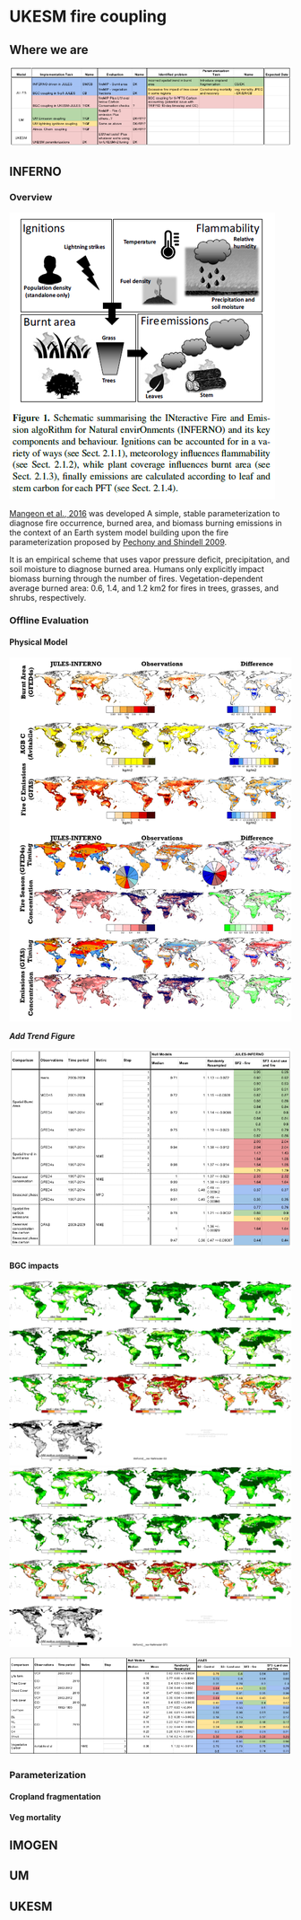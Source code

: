 # UKESM fire coupling

## Where we are

<a href="https://docs.google.com/spreadsheets/d/1nSwfbOOgf3Xqd7l70rnaLB82b4_F2w8jkp9YMqg71u4/edit?usp=sharing">![FIRE_benchmark_tab](docs/TaskList.png "Offline fire benchmark scores") </a>

## INFERNO

### Overview

![INFERNO](docs/InfernoSchematic.png "How INFERNO works")

[Mangeon et al., 2016](http://www.geosci-model-dev.net/9/2685/2016/gmd-9-2685-2016.pdf) was developed
A simple, stable parameterization
to diagnose fire occurrence, burned area, and biomass
burning emissions in the context of an Earth system model building upon the fire parameterization proposed by [Pechony
and Shindell 2009](http://onlinelibrary.wiley.com/doi/10.1029/2009JD011927/full).

It is an empirical scheme that uses vapor pressure deficit, precipitation, and soil moisture to diagnose burned area.
Humans only explicitly impact biomass burning through the number of fires. 
Vegetation-dependent average burned area:
0.6, 1.4, and 1.2 km2
for fires in trees, grasses, and shrubs,
respectively. 

### Offline Evaluation


#### Physical Model

![INFERNO_Firemip](docs/FireMaps.png "INFERNO performance")

***Add Trend Figure***

<a href="https://docs.google.com/spreadsheets/d/1nSwfbOOgf3Xqd7l70rnaLB82b4_F2w8jkp9YMqg71u4/edit?usp=sharing">![FIRE_benchmark_tab](docs/JULES-INFERNO_fire_benchmark_table.png "Offline fire benchmark scores") </a>

#### BGC impacts

![JULES_BGC_coupling](docs/lifeForm2__res-NaNmodel-S3.png "Veg Fracs without fire")
![JULES_BGC_coupling](docs/lifeForm2__res-NaNmodel-SF3.png "Veg Fracs with fire")

<a href="https://docs.google.com/spreadsheets/d/1nSwfbOOgf3Xqd7l70rnaLB82b4_F2w8jkp9YMqg71u4/edit?usp=sharing">![FIRE_benchmark_tab](docs/JULES-INFERNO_vegFrac_benchmark_table.png "Offline veg frac benchmark scores") </a>


### Parameterization

#### Cropland fragmentation


#### Veg mortality

## IMOGEN


## UM


## UKESM
